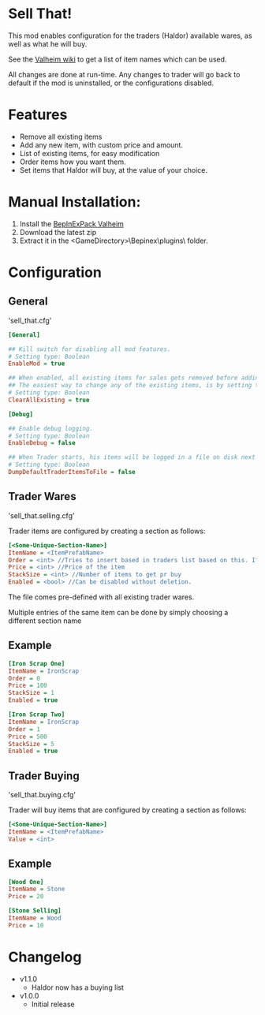 ﻿# Sell That!

This mod enables configuration for the traders (Haldor) available wares, as well as what he will buy.

See the [Valheim wiki](https://github.com/Valheim-Modding/Wiki/wiki/ObjectDB-Table) to get a list of item names which can be used.

All changes are done at run-time. Any changes to trader will go back to default if the mod is uninstalled, or the configurations disabled.

# Features

- Remove all existing items
- Add any new item, with custom price and amount.
- List of existing items, for easy modification
- Order items how you want them.
- Set items that Haldor will buy, at the value of your choice.

# Manual Installation:

1. Install the [BepInExPack Valheim](https://valheim.thunderstore.io/package/denikson/BepInExPack_Valheim/)
2. Download the latest zip
3. Extract it in the \<GameDirectory\>\Bepinex\plugins\ folder.

# Configuration

## General

'sell_that.cfg'

``` INI
[General]

## Kill switch for disabling all mod features.
# Setting type: Boolean
EnableMod = true

## When enabled, all existing items for sales gets removed before adding configured. 
## The easiest way to change any of the existing items, is by setting this to true, and adding all the defaults to the configuration in 'sell_that.selling.cfg'
# Setting type: Boolean
ClearAllExisting = true

[Debug]

## Enable debug logging.
# Setting type: Boolean
EnableDebug = false

## When Trader starts, his items will be logged in a file on disk next to the mod dll.
# Setting type: Boolean
DumpDefaultTraderItemsToFile = false
```

## Trader Wares  

'sell_that.selling.cfg'

Trader items are configured by creating a section as follows:

``` INI
[<Some-Unique-Section-Name>]
ItemName = <ItemPrefabName>
Order = <int> //Tries to insert based in traders list based on this. If -1 (or other negative number), it will be added somewhere at the end.
Price = <int> //Price of the item
StackSize = <int> //Number of items to get pr buy
Enabled = <bool> //Can be disabled without deletion.
```

The file comes pre-defined with all existing trader wares.

Multiple entries of the same item can be done by simply choosing a different section name

## Example

``` INI
[Iron Scrap One]
ItemName = IronScrap
Order = 0
Price = 100
StackSize = 1
Enabled = true

[Iron Scrap Two]
ItemName = IronScrap
Order = 1
Price = 500
StackSize = 5
Enabled = true

```

## Trader Buying

'sell_that.buying.cfg'

Trader will buy items that are configured by creating a section as follows:

``` INI
[<Some-Unique-Section-Name>]
ItemName = <ItemPrefabName>
Value = <int>

```

## Example

``` INI
[Wood One]
ItemName = Stone
Price = 20

[Stone Selling]
ItemName = Wood
Price = 10
```

# Changelog

- v1.1.0
	- Haldor now has a buying list
- v1.0.0
	- Initial release

